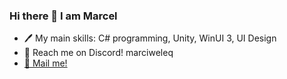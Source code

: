 ### Hi there 👋 I am Marcel

- 🖊 My main skills: C# programming, Unity, WinUI 3, UI Design
- 💬 Reach me on Discord! marciweleq
- <a href="mailto:marciweleqyt@gmail.com">📧 Mail me!</a> 
